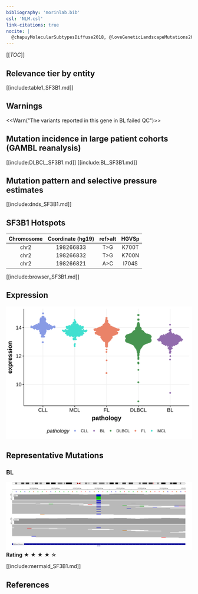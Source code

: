 ```yaml
---
bibliography: 'morinlab.bib'
csl: 'NLM.csl'
link-citations: true
nocite: |
  @chapuyMolecularSubtypesDiffuse2018, @loveGeneticLandscapeMutations2012, @reddyGeneticFunctionalDrivers2017, 
---
```

[[_TOC_]]



## Relevance tier by entity

[[include:table1_SF3B1.md]]

## Warnings

<<Warn("The variants reported in this gene in BL failed QC")>>

## Mutation incidence in large patient cohorts (GAMBL reanalysis)

[[include:DLBCL_SF3B1.md]]
[[include:BL_SF3B1.md]]

## Mutation pattern and selective pressure estimates

[[include:dnds_SF3B1.md]]

## SF3B1 Hotspots

| Chromosome |Coordinate (hg19) | ref>alt | HGVSp | 
 | :---:| :---: | :--: | :---: |
| chr2 | 198266833 | T>G | K700T |
| chr2 | 198266832 | T>G | K700N |
| chr2 | 198266821 | A>C | I704S |

[[include:browser_SF3B1.md]]

## Expression
![](images/gene_expression/SF3B1_by_pathology.svg)
<!-- ORIGIN: loveGeneticLandscapeMutations2012 -->
<!-- BL: loveGeneticLandscapeMutations2012 -->

## Representative Mutations

### BL

![](primary/Love_SF3B1.svg)
**Rating**
&starf; &starf; &starf; &starf; &star;


[[include:mermaid_SF3B1.md]]

## References

